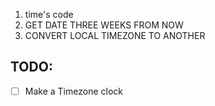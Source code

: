 1. time's code
2. GET DATE THREE WEEKS FROM NOW
3. CONVERT LOCAL TIMEZONE TO ANOTHER

TODO: 
---
- [ ] Make a Timezone clock
